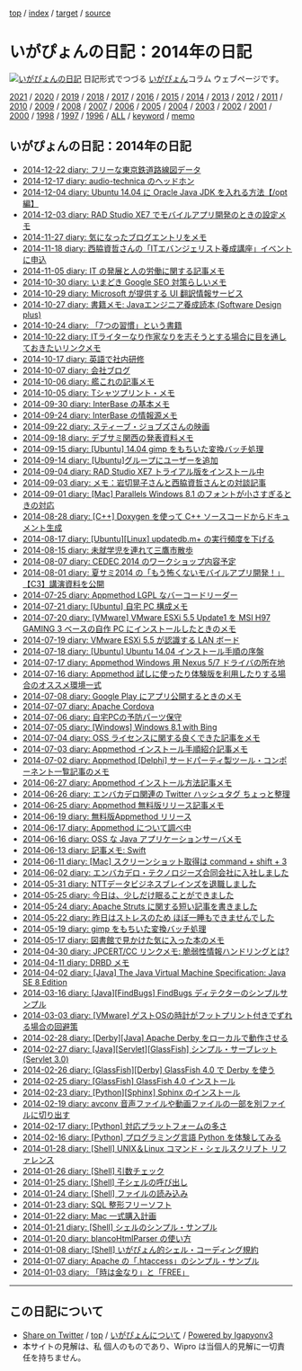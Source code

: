 [top](../index.html) / [index](index.html) / [target](http://www.igapyon.jp/igapyon/diary/2014/index.html) / [source](https://github.com/igapyon/diary/blob/master/2014/index.src.md) 

いがぴょんの日記：2014年の日記
=====================================================================================================
[![いがぴょんの日記](http://www.igapyon.jp/igapyon/diary/images/iga200306s.jpg "いがぴょん")](http://www.igapyon.jp/igapyon/diary/memo/memoigapyon.html) 日記形式でつづる [いがぴょん](http://www.igapyon.jp/igapyon/diary/memo/memoigapyon.html)コラム ウェブページです。


[2021](../2021/index.html)
/ [2020](../2020/index.html)
/ [2019](../2019/index.html)
/ [2018](../2018/index.html)
/ [2017](../2017/index.html)
/ [2016](../2016/index.html)
/ [2015](../2015/index.html)
/ [2014](index.html)
/ [2013](../2013/index.html)
/ [2012](../2012/index.html)
/ [2011](../2011/index.html)
/ [2010](../2010/index.html)
/ [2009](../2009/index.html)
/ [2008](../2008/index.html)
/ [2007](../2007/index.html)
/ [2006](../2006/index.html)
/ [2005](../2005/index.html)
/ [2004](../2004/index.html)
/ [2003](../2003/index.html)
/ [2002](../2002/index.html)
/ [2001](../2001/index.html)
/ [2000](../2000/index.html)
/ [1998](../1998/index.html)
/ [1997](../1997/index.html)
/ [1996](../1996/index.html)
/ [ALL](../idxall.html)
 / [keyword](../keyword/index.html) / [memo](../memo/index.html)

## いがぴょんの日記：2014年の日記

* [2014-12-22 diary: フリーな東京鉄道路線図データ](ig141222.html)
* [2014-12-17 diary: audio-technica のヘッドホン](ig141217.html)
* [2014-12-04 diary: Ubuntu 14.04 に Oracle Java JDK を入れる方法【/opt 編】](ig141204.html)
* [2014-12-03 diary: RAD Studio XE7 でモバイルアプリ開発のときの設定メモ](ig141203.html)
* [2014-11-27 diary: 気になったブログエントリをメモ](ig141127.html)
* [2014-11-18 diary: 西脇資哲さんの「ITエバンジェリスト養成講座」イベントに申込](ig141118.html)
* [2014-11-05 diary: IT の発展と人の労働に関する記事メモ](ig141105.html)
* [2014-10-30 diary: いまどき Google SEO 対策らしいメモ](ig141030.html)
* [2014-10-29 diary: Microsoft が提供する UI 翻訳情報サービス](ig141029.html)
* [2014-10-27 diary: 書籍メモ: Javaエンジニア養成読本 (Software Design plus)](ig141027.html)
* [2014-10-24 diary: 「7つの習慣」という書籍](ig141024.html)
* [2014-10-22 diary: ITライターなり作家なりを志そうとする場合に目を通しておきたいリンクメモ](ig141022.html)
* [2014-10-17 diary: 英語で社内研修](ig141017.html)
* [2014-10-07 diary: 会社ブログ](ig141007.html)
* [2014-10-06 diary: 艦これの記事メモ](ig141006.html)
* [2014-10-05 diary: Tシャツプリント・メモ](ig141005.html)
* [2014-09-30 diary: InterBase の基本メモ](ig140930.html)
* [2014-09-24 diary: InterBase の情報源メモ](ig140924.html)
* [2014-09-22 diary: スティーブ・ジョブズさんの映画](ig140922.html)
* [2014-09-18 diary: デブサミ関西の発表資料メモ](ig140918.html)
* [2014-09-15 diary: [Ubuntu] 14.04 gimp をもちいた変換バッチ処理](ig140915.html)
* [2014-09-14 diary: [Ubuntu]グループにユーザーを追加](ig140914.html)
* [2014-09-04 diary: RAD Studio XE7 トライアル版をインストール中](ig140904.html)
* [2014-09-03 diary: メモ：岩切晃子さんと西脇資哲さんとの対談記事](ig140903.html)
* [2014-09-01 diary: [Mac] Parallels Windows 8.1 のフォントが小さすぎるときの対応](ig140901.html)
* [2014-08-28 diary: [C++] Doxygen を使って C++ ソースコードからドキュメント生成](ig140828.html)
* [2014-08-17 diary: [Ubuntu][Linux] updatedb.m+ の実行頻度を下げる](ig140817.html)
* [2014-08-15 diary: 未就学児を連れて三鷹市散歩](ig140815.html)
* [2014-08-07 diary: CEDEC 2014 のワークショップ内容予定](ig140807.html)
* [2014-08-01 diary: 夏サミ2014 の「もう怖くないモバイルアプリ開発！」【C3】講演資料を公開](ig140801.html)
* [2014-07-25 diary: Appmethod LGPL なバーコードリーダー](ig140725.html)
* [2014-07-21 diary: [Ubuntu] 自宅 PC 構成メモ](ig140721.html)
* [2014-07-20 diary: [VMware] VMware ESXi 5.5 Update1 を MSI H97 GAMING 3 ベースの自作 PC にインストールしたときのメモ](ig140720.html)
* [2014-07-19 diary: VMware ESXi  5.5 が認識する LAN ボード](ig140719.html)
* [2014-07-18 diary: [Ubuntu] Ubuntu 14.04 インストール手順の序盤](ig140718.html)
* [2014-07-17 diary: Appmethod Windows 用 Nexus 5/7 ドライバの所在地](ig140717.html)
* [2014-07-16 diary: Appmethod 試しに使ったり体験版を利用したりする場合のオススメ環境一式](ig140716.html)
* [2014-07-08 diary: Google Play にアプリ公開するときのメモ](ig140708.html)
* [2014-07-07 diary: Apache Cordova](ig140707.html)
* [2014-07-06 diary: 自宅PCの予防パーツ保守](ig140706.html)
* [2014-07-05 diary: [Windows] Windows 8.1 with Bing](ig140705.html)
* [2014-07-04 diary: OSS ライセンスに関する良くできた記事をメモ](ig140704.html)
* [2014-07-03 diary: Appmethod インストール手順紹介記事メモ](ig140703.html)
* [2014-07-02 diary: Appmethod [Delphi] サードパーティ製ツール・コンポーネント一覧記事のメモ](ig140702.html)
* [2014-06-27 diary: Appmethod インストール方法記事メモ](ig140627.html)
* [2014-06-26 diary: エンバカデロ関連の Twitter ハッシュタグ ちょっと整理](ig140626.html)
* [2014-06-25 diary: Appmethod 無料版リリース記事メモ](ig140625.html)
* [2014-06-19 diary: 無料版Appmethod リリース](ig140619.html)
* [2014-06-17 diary: Appmethod について調べ中](ig140617.html)
* [2014-06-16 diary: OSS な Java アプリケーションサーバメモ](ig140616.html)
* [2014-06-13 diary: 記事メモ: Swift](ig140613.html)
* [2014-06-11 diary: [Mac] スクリーンショット取得は command + shift + 3](ig140611.html)
* [2014-06-02 diary: エンバカデロ・テクノロジーズ合同会社に入社しました](ig140602.html)
* [2014-05-31 diary: NTTデータビジネスブレインズを退職しました](ig140531.html)
* [2014-05-25 diary: 今日は、少しだけ眠ることができました](ig140525.html)
* [2014-05-24 diary: Apache Struts に関する短い記事を書きました](ig140524.html)
* [2014-05-22 diary: 昨日はストレスのため ほぼ一睡もできませんでした](ig140522.html)
* [2014-05-19 diary: gimp をもちいた変換バッチ処理](ig140519.html)
* [2014-05-17 diary: 図書館で見かけた気に入った本のメモ](ig140517.html)
* [2014-04-30 diary: JPCERT/CC リンクメモ: 脆弱性情報ハンドリングとは?](ig140430.html)
* [2014-04-11 diary: DRBD メモ](ig140411.html)
* [2014-04-02 diary: [Java] The Java Virtual Machine Specification: Java SE 8 Edition](ig140402.html)
* [2014-03-16 diary: [Java][FindBugs] FindBugs ディテクターのシンプルサンプル](ig140316.html)
* [2014-03-03 diary: [VMware] ゲストOSの時計がフットプリント付きでずれる場合の回避策](ig140303.html)
* [2014-02-28 diary: [Derby][Java] Apache Derby をローカルで動作させる](ig140228.html)
* [2014-02-27 diary: [Java][Servlet][GlassFish] シンプル・サーブレット (Servlet 3.0)](ig140227.html)
* [2014-02-26 diary: [GlassFish][Derby] GlassFish 4.0 で Derby を使う](ig140226.html)
* [2014-02-25 diary: [GlassFish] GlassFish 4.0 インストール](ig140225.html)
* [2014-02-23 diary: [Python][Sphinx] Sphinx のインストール](ig140223.html)
* [2014-02-19 diary: avconv 音声ファイルや動画ファイルの一部を別ファイルに切り出す](ig140219.html)
* [2014-02-17 diary: [Python] 対応プラットフォームの多さ](ig140217.html)
* [2014-02-16 diary: [Python] プログラミング言語 Python を体験してみる](ig140216.html)
* [2014-01-28 diary: [Shell] UNIX＆Linux コマンド・シェルスクリプト リファレンス](ig140128.html)
* [2014-01-26 diary: [Shell] 引数チェック](ig140126.html)
* [2014-01-25 diary: [Shell] 子シェルの呼び出し](ig140125.html)
* [2014-01-24 diary: [Shell] ファイルの読み込み](ig140124.html)
* [2014-01-23 diary: SQL 整形フリーソフト](ig140123.html)
* [2014-01-22 diary: Mac 一式購入計画](ig140122.html)
* [2014-01-21 diary: [Shell] シェルのシンプル・サンプル](ig140121.html)
* [2014-01-20 diary: blancoHtmlParser の使い方](ig140120.html)
* [2014-01-08 diary: [Shell] いがぴょん的シェル・コーディング規約](ig140108.html)
* [2014-01-07 diary: Apache の「.htaccess」のシンプル・サンプル](ig140107.html)
* [2014-01-03 diary: 「時は金なり」と「FREE」](ig140103.html)


----------------------------------------------------------------------------------------------------

## この日記について

* [Share on Twitter](https://twitter.com/intent/tweet?hashtags=igapyon%2Cdiary%2C%E3%81%84%E3%81%8C%E3%81%B4%E3%82%87%E3%82%93&text=%E3%81%84%E3%81%8C%E3%81%B4%E3%82%87%E3%82%93%E3%81%AE%E6%97%A5%E8%A8%98%EF%BC%9A2014%E5%B9%B4%E3%81%AE%E6%97%A5%E8%A8%98&url=http%3A%2F%2Fwww.igapyon.jp%2Figapyon%2Fdiary%2F2014%2Findex.html) / [top](../index.html) / [いがぴょんについて](http://www.igapyon.jp/igapyon/diary/memo/memoigapyon.html) / [Powered by Igapyonv3](https://github.com/igapyon/igapyonv3)
* 本サイトの見解は、私 個人のものであり、Wipro は当個人的見解に一切責任を持ちません。 
